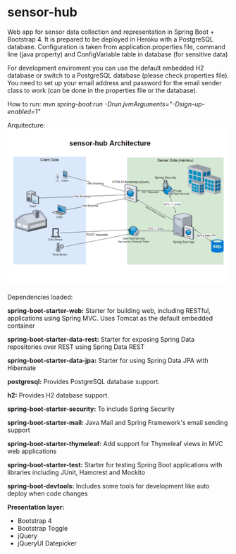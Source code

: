 # sensor-hub
Web app for sensor data collection and representation in Spring Boot + Bootstrap 4. 
It is prepared to be deployed in Heroku with a PostgreSQL database. 
Configuration is taken from application.properties file, command line (java property) and ConfigVariable table in database (for sensitive data)

For development enviroment you can use the default embedded H2 database or switch to a PostgreSQL database (please check properties file). 
You need to set up your email address and password for the email sender class to work (can be done in the properties file or the database).

How to run: *mvn spring-boot:run -Drun.jvmArguments="-Dsign-up-enabled=1"*

Arquitecture:
![Diagram](sensor-hub-architecture.PNG)

Dependencies loaded:

**spring-boot-starter-web:**
Starter for building web, including RESTful, applications using Spring MVC. Uses Tomcat as the default embedded container

**spring-boot-starter-data-rest:**
Starter for exposing Spring Data repositories over REST using Spring Data REST

**spring-boot-starter-data-jpa:**
Starter for using Spring Data JPA with Hibernate

**postgresql:**
Provides PostgreSQL database support.

**h2:**
Provides H2 database support.

**spring-boot-starter-security:**
To include Spring Security

**spring-boot-starter-mail:**
Java Mail and Spring Framework's email sending support

**spring-boot-starter-thymeleaf:**
Add support for Thymeleaf views in MVC web applications 

**spring-boot-starter-test:**
Starter for testing Spring Boot applications with libraries including JUnit, Hamcrest and Mockito

**spring-boot-devtools:**
Includes some tools for development like auto deploy when code changes
    
**Presentation layer:**
  * Bootstrap 4
  * Bootstrap Toggle
  * jQuery
  * jQueryUI Datepicker 
